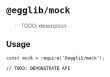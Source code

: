 # `@egglib/mock`

> TODO: description

## Usage

```
const mock = require('@egglib/mock');

// TODO: DEMONSTRATE API
```
